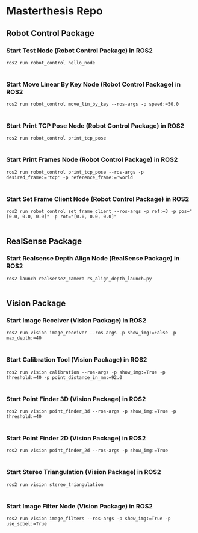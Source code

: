 # **Masterthesis Repo**

## **Robot Control Package**
### Start **Test** Node (Robot Control Package) in ROS2 <br>
```ros2 run robot_control hello_node``` <br>
<br>
### Start **Move Linear By Key** Node (Robot Control Package) in ROS2 <br>
```ros2 run robot_control move_lin_by_key --ros-args -p speed:=50.0``` <br>
<br>
### Start **Print TCP Pose** Node (Robot Control Package) in ROS2 <br>
```ros2 run robot_control print_tcp_pose``` <br>
<br>
### Start **Print Frames** Node (Robot Control Package) in ROS2 <br>
```ros2 run robot_control print_tcp_pose --ros-args -p desired_frame:='tcp' -p reference_frame:='world``` <br>
<br>
### Start **Set Frame Client** Node (Robot Control Package) in ROS2 <br>
```ros2 run robot_control set_frame_client --ros-args -p ref:=3 -p pos="[0.0, 0.0, 0.0]" -p rot="[0.0, 0.0, 0.0]"``` <br>
<br>

## **RealSense Package**
### Start **Realsense Depth Align** Node (RealSense Package) in ROS2 <br>
```ros2 launch realsense2_camera rs_align_depth_launch.py``` <br>
<br>

## **Vision Package**
### Start **Image Receiver** (Vision Package) in ROS2 <br>
```ros2 run vision image_receiver --ros-args -p show_img:=False -p max_depth:=40``` <br>
<br>
### Start **Calibration** Tool (Vision Package) in ROS2 <br>
```ros2 run vision calibration --ros-args -p show_img:=True -p threshold:=40 -p point_distance_in_mm:=92.0``` <br>
<br>
### Start **Point Finder 3D** (Vision Package) in ROS2 <br>
```ros2 run vision point_finder_3d --ros-args -p show_img:=True -p threshold:=40``` <br>
<br>
### Start **Point Finder 2D** (Vision Package) in ROS2 <br>
```ros2 run vision point_finder_2d --ros-args -p show_img:=True``` <br>
<br>
### Start **Stereo Triangulation** (Vision Package) in ROS2 <br>
```ros2 run vision stereo_triangulation``` <br>
<br>
### Start **Image Filter** Node (Vision Package) in ROS2 <br>
```ros2 run vision image_filters --ros-args -p show_img:=True -p use_sobel:=True``` <br>
<br>
